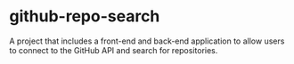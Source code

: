 # github-repo-search
A project that includes a front-end and back-end application to allow users to connect to the GitHub API and search for repositories.
